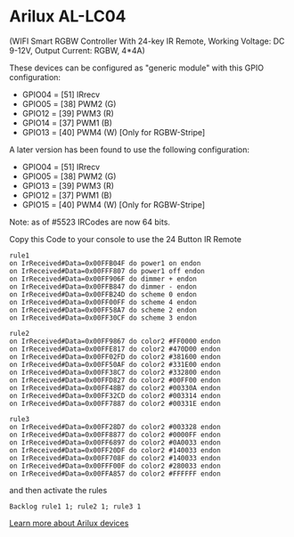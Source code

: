 # Arilux AL-LC04 
(WIFI Smart RGBW Controller With 24-key IR Remote, Working Voltage: DC 9-12V, Output Current: RGBW, 4*4A)

These devices can be configured as "generic module" with this GPIO configuration:

- GPIO04 = [51] IRrecv
- GPIO05 = [38] PWM2 (G)
- GPIO12 = [39] PWM3 (R)
- GPIO14 = [37] PWM1 (B)
- GPIO13 = [40] PWM4 (W) [Only for RGBW-Stripe]

A later version has been found to use the following configuration:

* GPIO04 = [51] IRrecv
* GPIO05 = [38] PWM2 (G)
* GPIO13 = [39] PWM3 (R)
* GPIO12 = [37] PWM1 (B)
* GPIO15 = [40] PWM4 (W) [Only for RGBW-Stripe]

Note: as of #5523 IRCodes are now 64 bits.

Copy this Code to your console to use the 24 Button IR Remote

```
rule1
on IrReceived#Data=0x00FFB04F do power1 on endon
on IrReceived#Data=0x00FFF807 do power1 off endon
on IrReceived#Data=0x00FF906F do dimmer + endon
on IrReceived#Data=0x00FFB847 do dimmer - endon
on IrReceived#Data=0x00FFB24D do scheme 0 endon
on IrReceived#Data=0x00FF00FF do scheme 4 endon
on IrReceived#Data=0x00FF58A7 do scheme 2 endon
on IrReceived#Data=0x00FF30CF do scheme 3 endon
```

```
rule2
on IrReceived#Data=0x00FF9867 do color2 #FF0000 endon
on IrReceived#Data=0x00FFE817 do color2 #470D00 endon
on IrReceived#Data=0x00FF02FD do color2 #381600 endon
on IrReceived#Data=0x00FF50AF do color2 #331E00 endon
on IrReceived#Data=0x00FF38C7 do color2 #332800 endon
on IrReceived#Data=0x00FFD827 do color2 #00FF00 endon
on IrReceived#Data=0x00FF48B7 do color2 #00330A endon
on IrReceived#Data=0x00FF32CD do color2 #003314 endon
on IrReceived#Data=0x00FF7887 do color2 #00331E endon
```

```
rule3
on IrReceived#Data=0x00FF28D7 do color2 #003328 endon
on IrReceived#Data=0x00FF8877 do color2 #0000FF endon
on IrReceived#Data=0x00FF6897 do color2 #0A0033 endon
on IrReceived#Data=0x00FF20DF do color2 #140033 endon
on IrReceived#Data=0x00FF708F do color2 #140033 endon
on IrReceived#Data=0x00FFF00F do color2 #280033 endon
on IrReceived#Data=0x00FFA857 do color2 #FFFFFF endon
```

and then activate the rules

`Backlog rule1 1; rule2 1; rule3 1`

[Learn more about Arilux devices](devices/MagicHome-LED-strip-controller.md)
